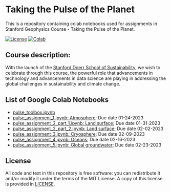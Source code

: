 # Taking the Pulse of the Planet
This is a repository containing colab notebooks used for assignments in Stanford Geophysics Course - Taking the Pulse of the Planet. 

[![License](https://img.shields.io/github/license/envgp/taking_the_pulse_of_the_planet.svg)](https://github.com/envgp/taking_the_pulse_of_the_planet/blob/main/LICENSE)
[![Colab](https://colab.research.google.com/assets/colab-badge.svg)](https://colab.research.google.com/github/envgp/taking_the_pulse_of_the_planet/blob/main/notebooks/pulse_assignment_1.ipynb)


## Course description:

With the launch of the [Stanford Doerr School of Sustainability](https://sustainability.stanford.edu/), we wish to celebrate through this course, the powerful role that advancements in technology and advancements in data science are playing in addressing the global challenges in sustainability and climate change. 

## List of Google Colab Notebooks
- [pulse_toolbox.ipynb](https://colab.research.google.com/github/envgp/taking_the_pulse_of_the_planet/blob/main/notebooks/pulse_toolbox.ipynb)
- [pulse_assignment_1.ipynb: Atmosphere](https://colab.research.google.com/github/envgp/taking_the_pulse_of_the_planet/blob/main/notebooks/pulse_assignment_1.ipynb); Due date 01-24-2023
- [pulse_assignment_2_part_1.ipynb: Land surface](https://colab.research.google.com/github/envgp/taking_the_pulse_of_the_planet/blob/main/notebooks/pulse_assignment_2_part_1.ipynb);  Due date 01-31-2023
- [pulse_assignment_2_part_2.ipynb: Land surface](https://colab.research.google.com/github/envgp/taking_the_pulse_of_the_planet/blob/main/notebooks/pulse_assignment_2_part_2.ipynb);  Due date 02-02-2023
- [pulse_assignment_3.ipynb: Cryosphere](https://colab.research.google.com/github/envgp/taking_the_pulse_of_the_planet/blob/main/notebooks/pulse_assignment_3.ipynb); Due date 02-09-2023
- [pulse_assignment_4.ipynb: Oceans](https://colab.research.google.com/github/envgp/taking_the_pulse_of_the_planet/blob/main/notebooks/pulse_assignment_4.ipynb); Due date 02-16-2023
- [pulse_assignment_5.ipynb: Global groundwater](https://colab.research.google.com/github/envgp/taking_the_pulse_of_the_planet/blob/main/notebooks/pulse_assignment_5.ipynb); Due date 02-23-2023


## License

All code and text in this repository is free software: you can redistribute it and/or
modify it under the terms of the MIT License.
A copy of this license is provided in [LICENSE](LICENSE).
